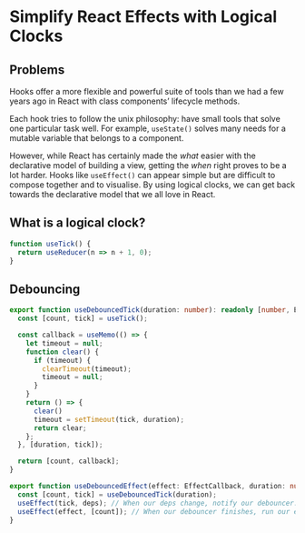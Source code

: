 # Simplify React Effects with Logical Clocks

## Problems

Hooks offer a more flexible and powerful suite of tools than we had a few years ago in React with class components’ lifecycle methods.

Each hook tries to follow the unix philosophy: have small tools that solve one particular task well. For example, `useState()` solves many needs for a mutable variable that belongs to a component.

However, while React has certainly made the *what* easier with the declarative model of building a view, getting the *when* right proves to be a lot harder. Hooks like `useEffect()` can appear simple but are difficult to compose together and to visualise. By using logical clocks, we can get back towards the declarative model that we all love in React.

## What is a logical clock?

```ts
function useTick() {
  return useReducer(n => n + 1, 0);
}
```

## Debouncing

```ts
export function useDebouncedTick(duration: number): readonly [number, EffectCallback] {
  const [count, tick] = useTick();

  const callback = useMemo(() => {
    let timeout = null;
    function clear() {
      if (timeout) {
        clearTimeout(timeout);
        timeout = null;
      }
    }
    return () => {
      clear()
      timeout = setTimeout(tick, duration);
      return clear;
    };
  }, [duration, tick]);

  return [count, callback];
}
```

```ts
export function useDebouncedEffect(effect: EffectCallback, duration: number, deps: DependencyList): void {
  const [count, tick] = useDebouncedTick(duration);
  useEffect(tick, deps); // When our deps change, notify our debouncer.
  useEffect(effect, [count]); // When our debouncer finishes, run our effect.
}
```
